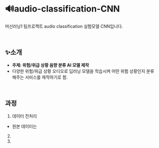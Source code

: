 # 🔊audio-classification-CNN
머신러닝1 팀프로젝트 audio classification 실험모델 CNN입니다.

<br>

## ✨소개
- <b>주제: 위험/위급 상황 음향 분류 AI 모델 제작</b>
- 다양한 위험/위급 상황 오디오로 딥러닝 모델을 학습시켜 어떤 위험 상황인지 분류해주는 서비스를 제작하기로 함.

<br>

## 과정
1. 데이터 전처리
- 원본 데이터는 
2. 
3. 
